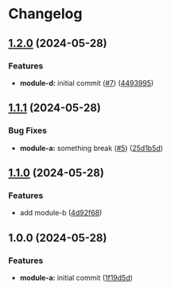 # Changelog

## [1.2.0](https://github.com/synthe102/tf-automation-sample/compare/v1.1.1...v1.2.0) (2024-05-28)


### Features

* **module-d:** initial commit ([#7](https://github.com/synthe102/tf-automation-sample/issues/7)) ([4493995](https://github.com/synthe102/tf-automation-sample/commit/449399582cbc8d7aa01f849225be1e0342ad061d))

## [1.1.1](https://github.com/synthe102/tf-automation-sample/compare/v1.1.0...v1.1.1) (2024-05-28)


### Bug Fixes

* **module-a:** something break ([#5](https://github.com/synthe102/tf-automation-sample/issues/5)) ([25d1b5d](https://github.com/synthe102/tf-automation-sample/commit/25d1b5d287552fdb033e050ef48992be218db62e))

## [1.1.0](https://github.com/synthe102/tf-automation-sample/compare/v1.0.0...v1.1.0) (2024-05-28)


### Features

* add module-b ([4d92f68](https://github.com/synthe102/tf-automation-sample/commit/4d92f68369c7a23dbe9ef63d6f6d9716dd076b3b))

## 1.0.0 (2024-05-28)


### Features

* **module-a:** initial commit ([1f19d5d](https://github.com/synthe102/tf-automation-sample/commit/1f19d5d53df2142222faa529b78a1bb7f92eb8fc))
